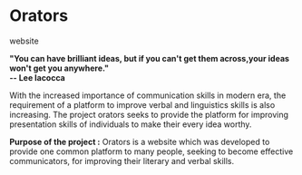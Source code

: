 # Orators
website

<b>"You can have brilliant ideas, but if you can't get them across,your ideas won't get you anywhere." <br>
  -- Lee Iacocca
  </b>
 
With the increased importance of communication skills in modern era, the requirement of a platform to improve verbal and linguistics skills is also increasing. The project orators seeks to provide the platform for improving presentation skills of individuals to make their every idea worthy.

<b>Purpose of the project :</b>
Orators is a website which was developed to provide one common platform to many people, seeking to become effective communicators, for improving their literary and verbal skills.


